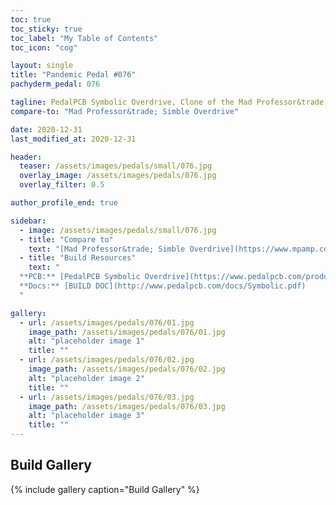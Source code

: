 ```yaml
---
toc: true
toc_sticky: true
toc_label: "My Table of Contents"
toc_icon: "cog"

layout: single
title: "Pandemic Pedal #076"
pachyderm_pedal: 076

tagline: PedalPCB Symbolic Overdrive, Clone of the Mad Professor&trade; Simble Overdrive
compare-to: "Mad Professor&trade; Simble Overdrive"

date: 2020-12-31
last_modified_at: 2020-12-31

header:
  teaser: /assets/images/pedals/small/076.jpg
  overlay_image: /assets/images/pedals/076.jpg
  overlay_filter: 0.5

author_profile_end: true

sidebar:
  - image: /assets/images/pedals/small/076.jpg
  - title: "Compare to"
    text: "[Mad Professor&trade; Simble Overdrive](https://www.mpamp.com/non_eu/simble-overdrive)"
  - title: "Build Resources"
    text: "
  **PCB:** [PedalPCB Symbolic Overdrive](https://www.pedalpcb.com/product/symbolicod/)<br>
  **Docs:** [BUILD DOC](http://www.pedalpcb.com/docs/Symbolic.pdf)
  "

gallery:
  - url: /assets/images/pedals/076/01.jpg
    image_path: /assets/images/pedals/076/01.jpg
    alt: "placeholder image 1"
    title: ""
  - url: /assets/images/pedals/076/02.jpg
    image_path: /assets/images/pedals/076/02.jpg
    alt: "placeholder image 2"
    title: ""
  - url: /assets/images/pedals/076/03.jpg
    image_path: /assets/images/pedals/076/03.jpg
    alt: "placeholder image 3"
    title: ""
---
```




## Build Gallery

{% include gallery caption="Build Gallery" %}